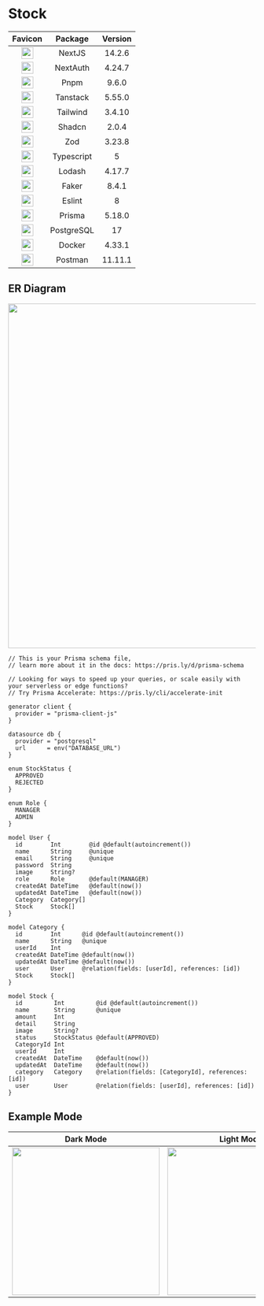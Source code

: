 # Stock

| Favicon  | Package | Version  |
| :------------: | :------------: | :------------: |
| <img src="https://nextjs.org/favicon.ico" width="24vh" > | NextJS  | 14.2.6 |
| <img src="https://next-auth.js.org/img/favicon.ico" width="24vh" > | NextAuth  | 4.24.7 |
| <img src="https://pnpm.io/img/favicon.png" width="24vh" > | Pnpm  | 9.6.0  |
| <img src="https://tanstack.com/favicon.ico" width="24vh" >  | Tanstack  | 5.55.0 |
| <img src="https://tailwindcss.com/favicons/favicon-32x32.png?v=3" width="24vh" > | Tailwind  | 3.4.10 |
| <img src="https://ui.shadcn.com/favicon-16x16.png" width="24vh" >  | Shadcn | 2.0.4 |
| <img src="https://zod.dev/static/favicon-32x32.png" width="24vh" >  | Zod | 3.23.8 |
| <img src="https://www.typescriptlang.org/favicon-32x32.png?v=8944a05a8b601855de116c8a56d3b3ae" width="24vh" >  | Typescript  | 5 |
| <img src="https://lodash.com/icons/favicon-32x32.png" width="24vh" >  | Lodash  | 4.17.7 |
| <img src="https://opencollective.com/static/images/favicon.ico.png" width="24vh" >  | Faker  | 8.4.1 |
| <img src="https://eslint.org/favicon.ico" width="24vh" >  | Eslint  | 8 |
| <img src="https://www.prisma.io/images/favicon-32x32.png" width="24vh" >  | Prisma  | 5.18.0 |
| <img src="https://www.postgresql.org/favicon.ico" width="24vh" >  | PostgreSQL  | 17 |
| <img src="https://www.docker.com/wp-content/uploads/2024/02/cropped-docker-logo-favicon-32x32.png" width="24vh" >  | Docker  | 4.33.1 |
| <img src="https://www.postman.com/_ar-assets/images/favicon-1-32.png" width="24vh" >  | Postman  | 11.11.1 |

## ER Diagram

<img src="https://cdn.discordapp.com/attachments/1282103169538850877/1282103512381128826/diagram-export-8-9-2567-05_19_49.png?ex=66de2371&is=66dcd1f1&hm=1d2d811681fdc412fa6d0f2f4b06363dd8d43c9d180ea3b52a268ab9ca9b88c7&" width="700vh" >

```prisma
// This is your Prisma schema file,
// learn more about it in the docs: https://pris.ly/d/prisma-schema

// Looking for ways to speed up your queries, or scale easily with your serverless or edge functions?
// Try Prisma Accelerate: https://pris.ly/cli/accelerate-init

generator client {
  provider = "prisma-client-js"
}

datasource db {
  provider = "postgresql"
  url      = env("DATABASE_URL")
}

enum StockStatus {
  APPROVED
  REJECTED
}

enum Role {
  MANAGER
  ADMIN
}

model User {
  id        Int        @id @default(autoincrement())
  name      String     @unique
  email     String     @unique
  password  String
  image     String?
  role      Role       @default(MANAGER)
  createdAt DateTime   @default(now())
  updatedAt DateTime   @default(now())
  Category  Category[]
  Stock     Stock[]
}

model Category {
  id        Int      @id @default(autoincrement())
  name      String   @unique
  userId    Int
  createdAt DateTime @default(now())
  updatedAt DateTime @default(now())
  user      User     @relation(fields: [userId], references: [id])
  Stock     Stock[]
}

model Stock {
  id         Int         @id @default(autoincrement())
  name       String      @unique
  amount     Int
  detail     String
  image      String?
  status     StockStatus @default(APPROVED)
  CategoryId Int
  userId     Int
  createdAt  DateTime    @default(now())
  updatedAt  DateTime    @default(now())
  category   Category    @relation(fields: [CategoryId], references: [id])
  user       User        @relation(fields: [userId], references: [id])
}

```

## Example Mode
|  Dark Mode | Light Mode |
| :------------: | :------------: |
|  <img src="https://cdn.discordapp.com/attachments/1282095960796692561/1282096042229108846/image.png?ex=66de1c7c&is=66dccafc&hm=03d3800ff25281fd9bc277bca644c695a264af8f9a00bc20112a697e28283bcf&" width="300vh" > | <img src="https://cdn.discordapp.com/attachments/1282095960796692561/1282096919547482195/image.png?ex=66de1d4d&is=66dccbcd&hm=f147514a660f344288637bedfa373458cd95f36f35478e95627abda35726540a&" width="300vh" >  |



